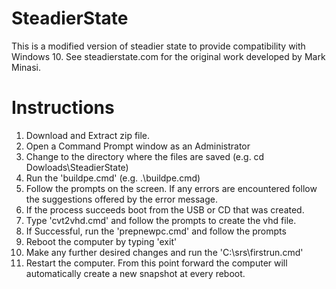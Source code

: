 # SteadierState
This is a modified version of steadier state to provide compatibility with Windows 10. See steadierstate.com for the original work developed by Mark Minasi.

# Instructions
  1. Download and Extract zip file.
  2. Open a Command Prompt window as an Administrator
  3. Change to the directory where the files are saved (e.g. cd Dowloads\SteadierState)
  4. Run the 'buildpe.cmd' (e.g. .\buildpe.cmd)
  5. Follow the prompts on the screen. If any errors are encountered follow the suggestions offered by the error message.
  6. If the process succeeds boot from the USB or CD that was created.
  7. Type 'cvt2vhd.cmd' and follow the prompts to create the vhd file.
  8. If Successful, run the 'prepnewpc.cmd' and follow the prompts
  9. Reboot the computer by typing 'exit'
  10. Make any further desired changes and run the 'C:\srs\firstrun.cmd'
  11. Restart the computer. From this point forward the computer will automatically create a new snapshot at every reboot.
